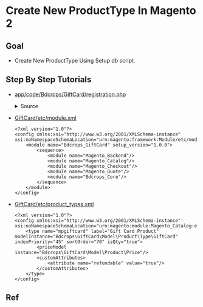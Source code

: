 #  Create New ProductType In Magento 2


## Goal
- Create New ProductType  Using Setup db script.



## Step By Step Tutorials

- [app/code/Bdcrops/GiftCard/registration.php](registration.php)

    <details><summary>Source</summary>
    ```
    <?php
    use Magento\Framework\Component\ComponentRegistrar;
    ComponentRegistrar::register(ComponentRegistrar::MODULE, 'Bdcrops_GiftCard',
        __DIR__
    );
    ```
    </details>


- [GiftCard/etc/module.xml](etc/module.xml)
    ```
    <?xml version="1.0"?>
    <config xmlns:xsi="http://www.w3.org/2001/XMLSchema-instance" xsi:noNamespaceSchemaLocation="urn:magento:framework:Module/etc/module.xsd">
        <module name="Bdcrops_GiftCard" setup_version="1.0.0">
            <sequence>
                <module name="Magento_Backend"/>
                <module name="Magento_Catalog"/>
                <module name="Magento_Checkout"/>
                <module name="Magento_Quote"/>
                <module name="Bdcrops_Core"/>
            </sequence>
        </module>
    </config>
    ```
- [GiftCard/etc/product_types.xml](etc/product_types.xml)

    ```
    <?xml version="1.0"?>
    <config xmlns:xsi="http://www.w3.org/2001/XMLSchema-instance" xsi:noNamespaceSchemaLocation="urn:magento:module:Magento_Catalog:etc/product_types.xsd">
        <type name="mpgiftcard" label="Gift Card Product" modelInstance="Bdcrops\GiftCard\Model\Product\Type\GiftCard" indexPriority="45" sortOrder="70" isQty="true">
            <priceModel instance="Bdcrops\GiftCard\Model\Product\Price"/>
            <customAttributes>
                <attribute name="refundable" value="true"/>
            </customAttributes>
        </type>
    </config>

    ```
    

## Ref
